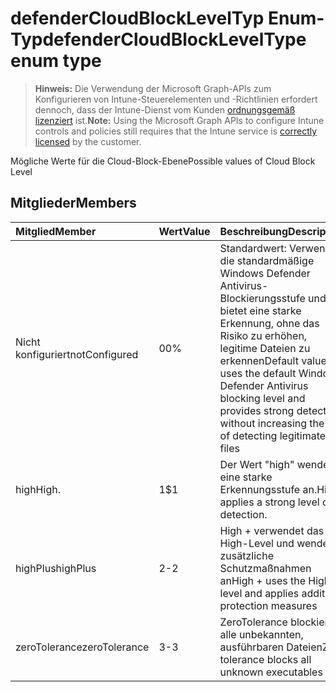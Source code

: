 # <a name="defendercloudblockleveltype-enum-type"></a><span data-ttu-id="c4ba4-101">defenderCloudBlockLevelTyp Enum-Typ</span><span class="sxs-lookup"><span data-stu-id="c4ba4-101">defenderCloudBlockLevelType enum type</span></span>

> <span data-ttu-id="c4ba4-102">**Hinweis:** Die Verwendung der Microsoft Graph-APIs zum Konfigurieren von Intune-Steuerelementen und -Richtlinien erfordert dennoch, dass der Intune-Dienst vom Kunden [ordnungsgemäß lizenziert](https://go.microsoft.com/fwlink/?linkid=839381) ist.</span><span class="sxs-lookup"><span data-stu-id="c4ba4-102">**Note:** Using the Microsoft Graph APIs to configure Intune controls and policies still requires that the Intune service is [correctly licensed](https://go.microsoft.com/fwlink/?linkid=839381) by the customer.</span></span>

<span data-ttu-id="c4ba4-103">Mögliche Werte für die Cloud-Block-Ebene</span><span class="sxs-lookup"><span data-stu-id="c4ba4-103">Possible values of Cloud Block Level</span></span>
## <a name="members"></a><span data-ttu-id="c4ba4-104">Mitglieder</span><span class="sxs-lookup"><span data-stu-id="c4ba4-104">Members</span></span>
|<span data-ttu-id="c4ba4-105">Mitglied</span><span class="sxs-lookup"><span data-stu-id="c4ba4-105">Member</span></span>|<span data-ttu-id="c4ba4-106">Wert</span><span class="sxs-lookup"><span data-stu-id="c4ba4-106">Value</span></span>|<span data-ttu-id="c4ba4-107">Beschreibung</span><span class="sxs-lookup"><span data-stu-id="c4ba4-107">Description</span></span>|
|:---|:---|:---|
|<span data-ttu-id="c4ba4-108">Nicht konfiguriert</span><span class="sxs-lookup"><span data-stu-id="c4ba4-108">notConfigured</span></span>|<span data-ttu-id="c4ba4-109">0</span><span class="sxs-lookup"><span data-stu-id="c4ba4-109">0%</span></span>|<span data-ttu-id="c4ba4-110">Standardwert: Verwendet die standardmäßige Windows Defender Antivirus-Blockierungsstufe und bietet eine starke Erkennung, ohne das Risiko zu erhöhen, legitime Dateien zu erkennen</span><span class="sxs-lookup"><span data-stu-id="c4ba4-110">Default value, uses the default Windows Defender Antivirus blocking level and provides strong detection without increasing the risk of detecting legitimate files</span></span>|
|<span data-ttu-id="c4ba4-111">high</span><span class="sxs-lookup"><span data-stu-id="c4ba4-111">High.</span></span>|<span data-ttu-id="c4ba4-112">1</span><span class="sxs-lookup"><span data-stu-id="c4ba4-112">$1</span></span>|<span data-ttu-id="c4ba4-113">Der Wert "high" wendet eine starke Erkennungsstufe an.</span><span class="sxs-lookup"><span data-stu-id="c4ba4-113">High applies a strong level of detection.</span></span>|
|<span data-ttu-id="c4ba4-114">highPlus</span><span class="sxs-lookup"><span data-stu-id="c4ba4-114">highPlus</span></span>|<span data-ttu-id="c4ba4-115">2</span><span class="sxs-lookup"><span data-stu-id="c4ba4-115">-2</span></span>|<span data-ttu-id="c4ba4-116">High + verwendet das High-Level und wendet zusätzliche Schutzmaßnahmen an</span><span class="sxs-lookup"><span data-stu-id="c4ba4-116">High + uses the High level and applies addition protection measures</span></span>|
|<span data-ttu-id="c4ba4-117">zeroTolerance</span><span class="sxs-lookup"><span data-stu-id="c4ba4-117">zeroTolerance</span></span>|<span data-ttu-id="c4ba4-118">3</span><span class="sxs-lookup"><span data-stu-id="c4ba4-118">-3</span></span>|<span data-ttu-id="c4ba4-119">ZeroTolerance blockiert alle unbekannten, ausführbaren Dateien</span><span class="sxs-lookup"><span data-stu-id="c4ba4-119">Zero tolerance blocks all unknown executables</span></span>|



